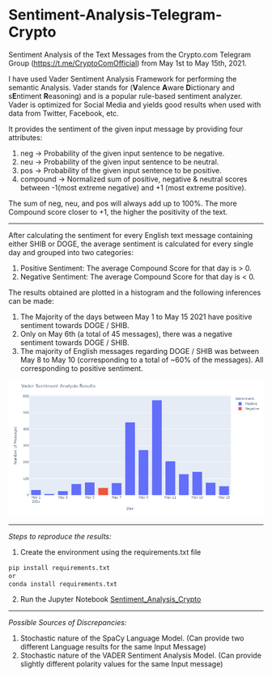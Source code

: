 # Sentiment-Analysis-Telegram-Crypto
Sentiment Analysis of the Text Messages from the Crypto.com Telegram Group (https://t.me/CryptoComOfficial) from May 1st to May 15th, 2021.

I have used Vader Sentiment Analysis Framework for performing the semantic Analysis. Vader stands for  (**V**alence **A**ware **D**ictionary and s**E**ntiment **R**easoning) and is a popular rule-based sentiment analyzer. Vader is optimized for Social Media and yields good results when used with data from Twitter, Facebook, etc.

It provides the sentiment of the given input message by providing four attributes:
1. neg -> Probability of the given input sentence to be negative.
2. neu -> Probability of the given input sentence to be neutral.
3. pos -> Probability of the given input sentence to be positive.
4. compound -> Normalized sum of positive, negative & neutral scores between -1(most extreme negative) and +1 (most extreme positive). 

The sum of neg, neu, and pos will always add up to 100%. The more Compound score closer to +1, the higher the positivity of the text.

---
After calculating the sentiment for every English text message containing either SHIB or DOGE, the average sentiment is calculated for every single day and grouped into two categories: 
1. Positive Sentiment: The average Compound Score for that day is > 0.
2. Negative Sentiment: The average Compound Score for that day is < 0.

The results obtained are plotted in a histogram and the following inferences can be made:
1. The Majority of the days between May 1 to May 15 2021 have positive sentiment towards DOGE / SHIB.
2. Only on May 6th (a total of 45 messages), there was a negative sentiment towards DOGE / SHIB.
3. The majority of English messages regarding DOGE / SHIB was between May 8 to May 10 (corresponding to a total of ~60% of the messages). All corresponding to positive sentiment.

![Sentiment Analysis Results](https://github.com/ssurananitish/Sentiment-Analysis-Telegram-Crypto/blob/main/Sentiment_Analysis_Plot.png)

---
*Steps to reproduce the results:*
1. Create the environment using the requirements.txt file 
```
pip install requirements.txt
or
conda install requirements.txt
```
2. Run the Jupyter Notebook [Sentiment_Analysis_Crypto](https://github.com/ssurananitish/Sentiment-Analysis-Telegram-Crypto/blob/main/Sentiment_Analysis_Crypto.ipynb)

---
*Possible Sources of Discrepancies:*
1. Stochastic nature of the SpaCy Language Model. (Can provide two different Language results for the same Input Message)
2. Stochastic nature of the VADER Sentiment Analysis Model. (Can provide slightly different polarity values for the same Input message)
